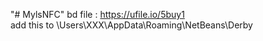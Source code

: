 "# MylsNFC" 
bd file : https://ufile.io/5buy1  
add this to \Users\XXX\AppData\Roaming\NetBeans\Derby
